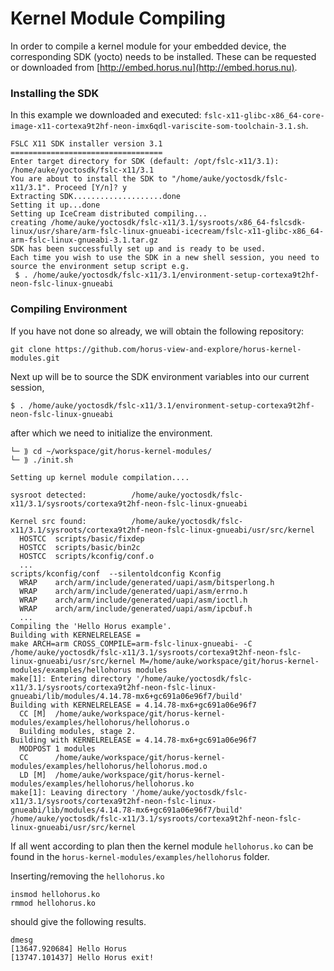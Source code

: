# Kernel Module Compiling
In order to compile a kernel module for your embedded device, the corresponding SDK (yocto) needs to be installed. These can be requested or downloaded from
[http://embed.horus.nu](http://embed.horus.nu).

### Installing the SDK
In this example we downloaded and executed: `fslc-x11-glibc-x86_64-core-image-x11-cortexa9t2hf-neon-imx6qdl-variscite-som-toolchain-3.1.sh`.
```console
FSLC X11 SDK installer version 3.1
==================================
Enter target directory for SDK (default: /opt/fslc-x11/3.1): /home/auke/yoctosdk/fslc-x11/3.1
You are about to install the SDK to "/home/auke/yoctosdk/fslc-x11/3.1". Proceed [Y/n]? y
Extracting SDK....................done
Setting it up...done
Setting up IceCream distributed compiling...
creating /home/auke/yoctosdk/fslc-x11/3.1/sysroots/x86_64-fslcsdk-linux/usr/share/arm-fslc-linux-gnueabi-icecream/fslc-x11-glibc-x86_64-arm-fslc-linux-gnueabi-3.1.tar.gz
SDK has been successfully set up and is ready to be used.
Each time you wish to use the SDK in a new shell session, you need to source the environment setup script e.g.
 $ . /home/auke/yoctosdk/fslc-x11/3.1/environment-setup-cortexa9t2hf-neon-fslc-linux-gnueabi
```
### Compiling Environment
If you have not done so already, we  will obtain the following repository:
```console
git clone https://github.com/horus-view-and-explore/horus-kernel-modules.git
```
Next up will be to source the SDK environment variables into our current session,
```console
$ . /home/auke/yoctosdk/fslc-x11/3.1/environment-setup-cortexa9t2hf-neon-fslc-linux-gnueabi
```
after which we need to initialize the environment.
```console
└─ ⟫ cd ~/workspace/git/horus-kernel-modules/
└─ ⟫ ./init.sh 

Setting up kernel module compilation....

sysroot detected:          /home/auke/yoctosdk/fslc-x11/3.1/sysroots/cortexa9t2hf-neon-fslc-linux-gnueabi

Kernel src found:          /home/auke/yoctosdk/fslc-x11/3.1/sysroots/cortexa9t2hf-neon-fslc-linux-gnueabi/usr/src/kernel
  HOSTCC  scripts/basic/fixdep
  HOSTCC  scripts/basic/bin2c
  HOSTCC  scripts/kconfig/conf.o
  ...
scripts/kconfig/conf  --silentoldconfig Kconfig
  WRAP    arch/arm/include/generated/uapi/asm/bitsperlong.h
  WRAP    arch/arm/include/generated/uapi/asm/errno.h
  WRAP    arch/arm/include/generated/uapi/asm/ioctl.h
  WRAP    arch/arm/include/generated/uapi/asm/ipcbuf.h
  ...
Compiling the 'Hello Horus example'.
Building with KERNELRELEASE = 
make ARCH=arm CROSS_COMPILE=arm-fslc-linux-gnueabi- -C /home/auke/yoctosdk/fslc-x11/3.1/sysroots/cortexa9t2hf-neon-fslc-linux-gnueabi/usr/src/kernel M=/home/auke/workspace/git/horus-kernel-modules/examples/hellohorus modules
make[1]: Entering directory '/home/auke/yoctosdk/fslc-x11/3.1/sysroots/cortexa9t2hf-neon-fslc-linux-gnueabi/lib/modules/4.14.78-mx6+gc691a06e96f7/build'
Building with KERNELRELEASE = 4.14.78-mx6+gc691a06e96f7
  CC [M]  /home/auke/workspace/git/horus-kernel-modules/examples/hellohorus/hellohorus.o
  Building modules, stage 2.
Building with KERNELRELEASE = 4.14.78-mx6+gc691a06e96f7
  MODPOST 1 modules
  CC      /home/auke/workspace/git/horus-kernel-modules/examples/hellohorus/hellohorus.mod.o
  LD [M]  /home/auke/workspace/git/horus-kernel-modules/examples/hellohorus/hellohorus.ko
make[1]: Leaving directory '/home/auke/yoctosdk/fslc-x11/3.1/sysroots/cortexa9t2hf-neon-fslc-linux-gnueabi/lib/modules/4.14.78-mx6+gc691a06e96f7/build'
/home/auke/yoctosdk/fslc-x11/3.1/sysroots/cortexa9t2hf-neon-fslc-linux-gnueabi/usr/src/kernel
```
If all went according to plan then the kernel module  `hellohorus.ko` can be found in the `horus-kernel-modules/examples/hellohorus` folder.

Inserting/removing the `hellohorus.ko`
```console
insmod hellohorus.ko 
rmmod hellohorus.ko 
```
 should give the following results.
```console 
dmesg
[13647.920684] Hello Horus
[13747.101437] Hello Horus exit!
```


